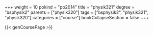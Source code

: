 +++
weight = 10
pokind = "po2014"
title = "physik321"
degree = "bsphysik2"
parents = ["physik320"]
tags = ["bsphysik2", "physik321", "physik320"]
categories = ["course"]
bookCollapseSection = false
+++

{{< genCoursePage >}}
